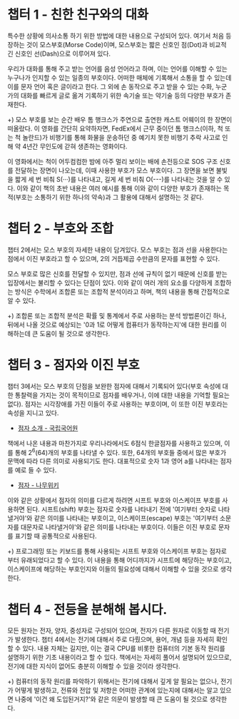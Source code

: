 # 챕터 1 - 친한 친구와의 대화

특수한 상황에 의사소통 하기 위한 방법에 대한 내용으로 구성되어 있다. 여기서 처음 등장하는 것이 모스부호(Morse Code)이며, 모스부호는 짧은 신호인 점(Dot)과 비교적 긴 신호인 선(Dash)으로 이루어져 있다.

우리가 대화를 통해 주고 받는 언어를 음성 언어라고 하며, 이는 언어를 이해할 수 있는 누구나가 인지할 수 있는 일종의 부호이다. 어떠한 매체에 기록해서 소통을 할 수 있는데 이를 문자 언어 혹은 글이라고 한다. 그 외에 손 동작으로 주고 받을 수 있는 수화, 누군가의 대화를 빠르게 글로 옮겨 기록하기 위한 속기술 또는 약기술 등의 다양한 부호가 존재한다.

+) 모스 부호를 보는 순간 배우 톰 행크스가 주연으로 출연한 캐스트 어웨이의 한 장면이 떠올랐다. 이 영화를 간단히 요약하자면, FedEx에서 근무 중이던 톰 행크스(이하, 척 또는 척 놀란드)가 비행기를 통해 화물을 운송하던 중 예기치 못한 비행기 추락 사고로 인해 약 4년간 무인도에 갇혀 생존하는 영화이다.

이 영화에서는 척이 어두컴컴한 밤에 아주 멀리 보이는 배에 손전등으로 SOS 구조 신호를 전달하는 장면이 나오는데, 이때 사용한 부호가 모스 부호이다. 그 장면을 보면 불빛을 짧게 세 번 비춰 S(···)를 나타내고, 길게 세 번 비춰 O(---)를 나타내는 것을 알 수 있다. 이와 같이 책의 초반 내용은 여러 예시를 통해 이와 같이 다양한 부호가 존재하는 목적(부호는 소통하기 위한 하나의 약속)과 그 활용에 대해서 설명하는 것 같다.

# 챕터 2 - 부호와 조합

챕터 2에서는 모스 부호의 자세한 내용이 담겨있다. 모스 부호는 점과 선을 사용한다는 점에서 이진 부호라고 할 수 있으며, 2의 거듭제곱 수만큼의 문자를 표현할 수 있다. 

모스 부호로 많은 신호를 전달할 수 있지만, 점과 선에 규칙이 없기 때문에 신호를 받는 입장에서는 불리할 수 있다는 단점이 있다. 이와 같이 여러 개의 요소를 다양하게 조합하는 방식은 수학에서 조합론 또는 조합적 분석이라고 하며, 책의 내용을 통해 간접적으로 알 수 있다.

+) 조합론 또는 조합적 분석은 확률 및 통계에서 주로 사용하는 분석 방법론이긴 하나, 뒤에서 나올 것으로 예상되는 '0과 1로 어떻게 컴퓨터가 동작하는지'에 대한 원리를 이해하는데 큰 도움이 될 것으로 생각한다.

# 챕터 3 - 점자와 이진 부호

챕터 3에서는 모스 부호의 단점을 보완한 점자에 대해서 기록되어 있다(부호 속성에 대한 통찰력을 가지는 것이 목적이므로 점자를 배우거나, 이에 대한 내용을 기억할 필요는 없다). 점자는 시각장애를 가진 이들이 주로 사용하는 부호이며, 이 또한 이진 부호라는 속성을 지니고 있다.

- [점자 소개 - 국립국어원](https://www.korean.go.kr/front/page/pageView.do?page_id=P000302)

책에서 나온 내용과 마찬가지로 우리나라에서도 6점식 한글점자를 사용하고 있으며, 이를 통해 2<sup>6</sup>(64)개의 부호를 나타낼 수 있다. 또한, 64개의 부호들 중에서 많은 부호가 문맥에 따라 다른 의미로 사용되기도 한다. 대표적으로 숫자 1과 영어 a를 나타내는 점자를 예로 들 수 있다.

- [점자 - 나무위키](https://namu.wiki/w/점자#s-4.1)

이와 같은 상황에서 점자의 의미를 다르게 하려면 시프트 부호와 이스케이프 부호를 사용하면 된다. 시프트(shift) 부호는 점자로 숫자를 나타내기 전에 '여기부터 숫자로 나타낼거야'와 같은 의미를 나타내는 부호이고, 이스케이프(escape) 부호는 '여기부터 소문자를 대문자로 나타낼거야'와 같은 의미를 나타내는 부호이다. 이들은 이진 부호로 문자를 표기할 때 공통적으로 사용된다.

+) 프로그래밍 또는 키보드를 통해 사용되는 시프트 부호와 이스케이프 부호는 점자로부터 유래되었다고 할 수 있다. 이 내용을 통해 어디까지가 시프트에 해당하는 부호이고, 이스케이프에 해당하는 부호인지와 이들의 필요성에 대해서 이해할 수 있을 것으로 생각한다.

# 챕터 4 - 전등을 분해해 봅시다.

모든 원자는 전자, 양자, 중성자로 구성되어 있으며, 전자가 다른 원자로 이동할 때 전기가 발생한다. 챕터 4에서는 전기에 대해서 주로 다뤘으며, 용어, 개념 등을 자세히 확인할 수 있다. 내용 자체는 길지만, 이는 결국 CPU를 비롯한 컴퓨터의 기본 동작 원리를 설명하기 위한 기초 내용이라고 할 수 있다. 책에서는 자세히 풀어서 설명되어 있으므로, 전기에 대한 지식이 없어도 충분히 이해할 수 있을 것이라 생각한다. 

+) 컴퓨터의 동작 원리를 파악하기 위해서는 전기에 대해서 깊게 알 필요는 없으나, 전기가 어떻게 발생하고, 전류와 전압 및 저항은 어떠한 관계에 있는지에 대해서는 알고 있으면 나중에 '이건 왜 도입된거지?'와 같은 의문이 발생할 때 큰 도움이 될 것으로 생각한다.

